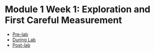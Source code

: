 # Module 1 Week 1: Exploration and First Careful Measurement

+ [Pre-lab](week1-prelab)
+ [During Lab](week1-during-lab)
+ [Post-lab](week1-postlab)

